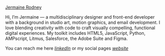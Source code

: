 [Jermaine Rodney](https://res.cloudinary.com/dpmlarrzq/image/upload/v1753126273/Git_Banner_uofywv.png)

Hi, I’m Jermaine — a multidisciplinary designer and front-end developer with a background in studio art, motion graphics, and email development. I love blending creativity with code to craft visually compelling, functional digital experiences. My toolkit includes HTML5, JavaScript, Python, AMPscript, Litmus, Salesforce, the Adobe Suite and Figma.

You can reach me here [_linkedIn_](https://www.linkedin.com/in/jermainerodney/) or my social pages [_website_](https://www.instagram.com/jprodney/)